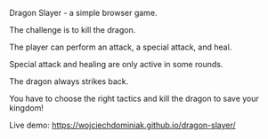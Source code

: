Dragon Slayer - a simple browser game.

The challenge is to kill the dragon.

The player can perform an attack, a special attack, and heal.

Special attack and healing are only active in some rounds.

The dragon always strikes back.

You have to choose the right tactics and kill the dragon to save your kingdom!

Live demo: https://wojciechdominiak.github.io/dragon-slayer/
